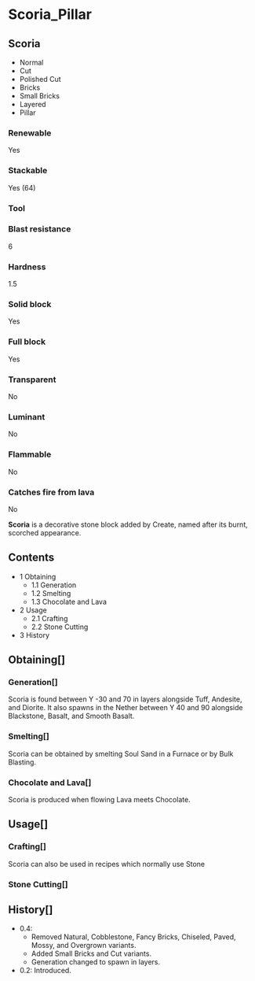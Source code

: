 # Scoria_Pillar

## Scoria

- Normal
- Cut
- Polished Cut
- Bricks
- Small Bricks
- Layered
- Pillar

### Renewable

Yes

### Stackable

Yes (64)

### Tool

### Blast resistance

6

### Hardness

1.5

### Solid block

Yes

### Full block

Yes

### Transparent

No

### Luminant

No

### Flammable

No

### Catches fire from lava

No

**Scoria** is a decorative stone block added by Create, named after its burnt, scorched appearance.

## Contents

- 1 Obtaining
    - 1.1 Generation
    - 1.2 Smelting
    - 1.3 Chocolate and Lava
- 2 Usage
    - 2.1 Crafting
    - 2.2 Stone Cutting
- 3 History

## Obtaining[]

### Generation[]

Scoria is found between Y -30 and 70 in layers alongside Tuff, Andesite, and Diorite. It also spawns in the Nether between Y 40 and 90 alongside Blackstone, Basalt, and Smooth Basalt.

### Smelting[]

Scoria can be obtained by smelting Soul Sand in a Furnace or by Bulk Blasting.

### Chocolate and Lava[]

Scoria is produced when flowing Lava meets Chocolate.

## Usage[]

### Crafting[]

Scoria can also be used in recipes which normally use Stone

### Stone Cutting[]

## History[]

- 0.4:
    - Removed Natural, Cobblestone, Fancy Bricks, Chiseled, Paved, Mossy, and Overgrown variants.
    - Added Small Bricks and Cut variants.
    - Generation changed to spawn in layers.
- 0.2: Introduced.